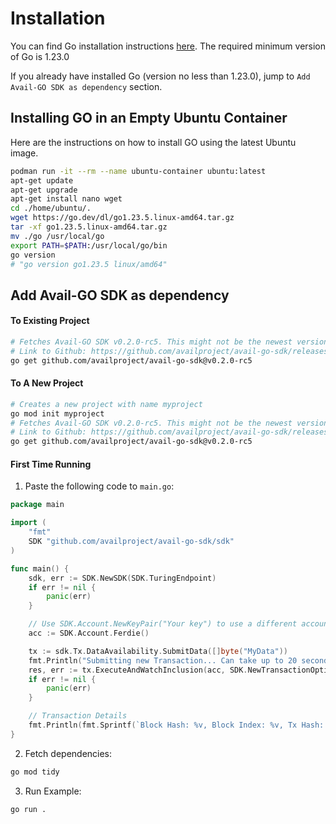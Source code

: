 # Installation

You can find Go installation instructions [here](https://go.dev/doc/install). The required minimum version of Go is 1.23.0

If you already have installed Go (version no less than 1.23.0), jump to `Add Avail-GO SDK as dependency`  section.

## Installing GO in an Empty Ubuntu Container
Here are the instructions on how to install GO using the latest Ubuntu image.

```bash
podman run -it --rm --name ubuntu-container ubuntu:latest
apt-get update
apt-get upgrade
apt-get install nano wget
cd ./home/ubuntu/.
wget https://go.dev/dl/go1.23.5.linux-amd64.tar.gz
tar -xf go1.23.5.linux-amd64.tar.gz
mv ./go /usr/local/go
export PATH=$PATH:/usr/local/go/bin
go version
# "go version go1.23.5 linux/amd64"
```
## Add Avail-GO SDK as dependency 

#### To Existing Project

```bash
# Fetches Avail-GO SDK v0.2.0-rc5. This might not be the newest version so make sure to check out the latest github avail-go-sdk release.
# Link to Github: https://github.com/availproject/avail-go-sdk/releases
go get github.com/availproject/avail-go-sdk@v0.2.0-rc5
```

#### To A New Project

```bash
# Creates a new project with name myproject
go mod init myproject
# Fetches Avail-GO SDK v0.2.0-rc5. This might not be the newest version so make sure to check out the latest github avail-go-sdk release.
# Link to Github: https://github.com/availproject/avail-go-sdk/releases
go get github.com/availproject/avail-go-sdk@v0.2.0-rc5
```

#### First Time Running

1. Paste the following code to `main.go`:
```go
package main

import (
	"fmt"
	SDK "github.com/availproject/avail-go-sdk/sdk"
)

func main() {
	sdk, err := SDK.NewSDK(SDK.TuringEndpoint)
	if err != nil {
		panic(err)
	}

	// Use SDK.Account.NewKeyPair("Your key") to use a different account than Ferdie
	acc := SDK.Account.Ferdie()

	tx := sdk.Tx.DataAvailability.SubmitData([]byte("MyData"))
	fmt.Println("Submitting new Transaction... Can take up to 20 seconds")
	res, err := tx.ExecuteAndWatchInclusion(acc, SDK.NewTransactionOptions().WithAppId(1))
	if err != nil {
		panic(err)
	}

	// Transaction Details
	fmt.Println(fmt.Sprintf(`Block Hash: %v, Block Index: %v, Tx Hash: %v, Tx Index: %v`, res.BlockHash.ToHexWith0x(), res.BlockNumber, res.TxHash.ToHexWith0x(), res.TxIndex))
}
```

2. Fetch dependencies:
```bash
go mod tidy
```

3. Run Example:
```bash
go run .
```

